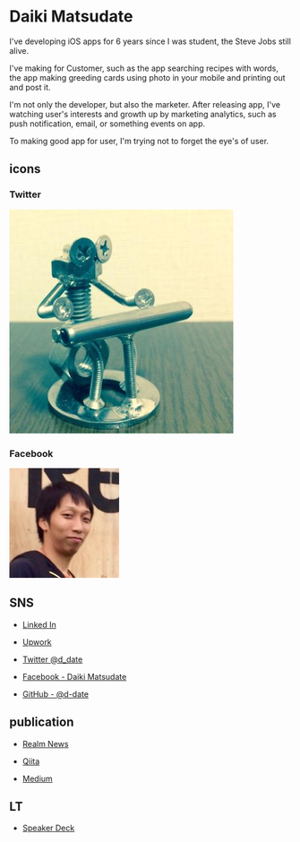 # Daiki Matsudate

I've developing iOS apps for 6 years since I was student, the Steve Jobs still alive.

I've making for Customer, such as the app searching recipes with words, the app making greeding cards using photo in your mobile and printing out and post it.

I'm not only the developer, but also the marketer.
After releasing app, I've watching user's interests and growth up by marketing analytics, such as push notification, email, or something events on app.

To making good app for user, I'm trying not to forget the eye's of user.

## icons
### Twitter

![img](../imgs/twitter.jpg)

### Facebook

![facebook](../imgs/facebook.jpg)

## SNS

* [Linked In](https://www.linkedin.com/in/daiki-matsudate-728272128)

* [Upwork](https://www.upwork.com/o/profiles/users/_~01fdb03fcde98b0f90/)

* [Twitter @d_date](https://twitter.com/d_date)

* [Facebook - Daiki Matsudate](https://www.facebook.com/matsudate.daiki)

* [GitHub - @d-date](https://github.com/d-date)

## publication

* [Realm News](https://realm.io/jp/news/)

* [Qiita](http://qiita.com/d_date)

* [Medium](https://medium.com/@d_date)

## LT

* [Speaker Deck](https://speakerdeck.com/d_date)
